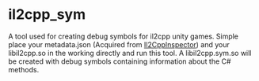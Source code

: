 # il2cpp_sym

A tool used for creating debug symbols for il2cpp unity games. Simple place your metadata.json (Acquired from [Il2CppInspector](https://github.com/djkaty/Il2CppInspector)) and your libil2cpp.so in the working directly and run this tool. A libil2cpp.sym.so will be created with debug symbols containing information about the C# methods.